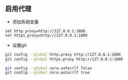 ## 启用代理

* 添加系统变量

```batch
set http_proxy=http://127.0.0.1:1080
set https_proxy=http://127.0.0.1:1080
```

* 设置git

```bash
git config --global http.proxy http://127.0.0.1:1080
git config --global https.proxy http://127.0.0.1:1080

git config --global core.safecrlf false
git config --global core.autocrlf true
```

